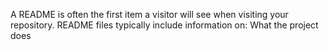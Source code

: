 A README is often the first item a visitor will see when visiting your repository. README files typically include information on: What the project does
